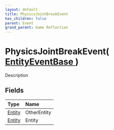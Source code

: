 ```yaml
---
layout: default
title: PhysicsJointBreakEvent
has_children: false
parent: Event
grand_parent: Game Reflection
---
```

# PhysicsJointBreakEvent( [ EntityEventBase ](/docs/game-reflection/events/entity_event_base) )
Description 

## Fields

| Type | Name |
|:-------------|:--------------|
| [Entity](/docs/game-reflection/classes/entity) | OtherEntity |
| [Entity](/docs/game-reflection/classes/entity) | Entity |

